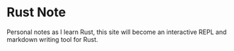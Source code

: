 # Rust Note
Personal notes as I learn Rust, this site will become an interactive REPL and markdown writing tool for Rust.